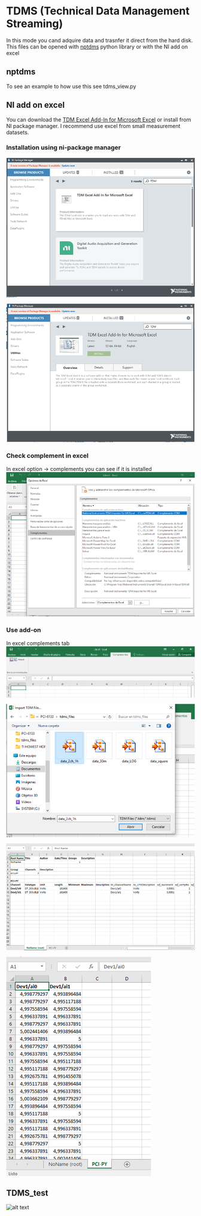 # TDMS (Technical Data Management Streaming)

In this mode you cand adquire data and trasnfer it direct from the hard disk.
This files can be opened with [nptdms](https://nptdms.readthedocs.io/en/stable/) python library or with the NI add on excel

## nptdms

To see an example to how use this see tdms_view.py

## NI add on excel

You can download the [TDM Excel Add-In for Microsoft Excel](https://www.ni.com/es/support/downloads/tools-network/download.tdm-excel-add-in-for-microsoft-excel.html#378046) or install from NI package manager. I recommend use excel from small measurement datasets.

### Installation using ni-package manager
![alt text](https://github.com/juliancabaleiro/nidaqmx-python-examples/blob/main/doc/images/1-NI%20package%20manager%20-TDM%20excel%20add%20on.png)

![alt text](https://github.com/juliancabaleiro/nidaqmx-python-examples/blob/main/doc/images/2-NI%20package%20manager%20-TDM%20excel%20add%20on-install.png)

### Check complement in excel
In excel option -> complements you can see if it is installed
![alt text](https://github.com/juliancabaleiro/nidaqmx-python-examples/blob/main/doc/images/3-excel%20add%20complement.png)
### Use add-on
In excel complements tab
![alt text](https://github.com/juliancabaleiro/nidaqmx-python-examples/blob/main/doc/images/4-excel%20-buscnado%20el%20complemento.png)

![alt text](https://github.com/juliancabaleiro/nidaqmx-python-examples/blob/main/doc/images/5-importando%20archivo%20en%20excel.png)

![alt text](https://github.com/juliancabaleiro/nidaqmx-python-examples/blob/main/doc/images/6-archivo%20abierto%20en%20excel.png)

![alt text](https://github.com/juliancabaleiro/nidaqmx-python-examples/blob/main/doc/images/7-archivo%20abierto%20en%20excel-2.png)


## TDMS_test


![alt text](https://github.com/juliancabaleiro/nidaqmx-python-examples/blob/main/doc/images/tdms_test_pci.png)

